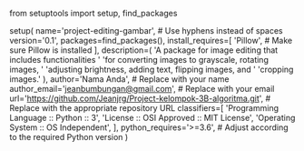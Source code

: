 from setuptools import setup, find_packages

setup(
    name='project-editing-gambar',  # Use hyphens instead of spaces
    version='0.1',
    packages=find_packages(),
    install_requires=[
        'Pillow',  # Make sure Pillow is installed
    ],
    description=(
        'A package for image editing that includes functionalities '
        'for converting images to grayscale, rotating images, '
        'adjusting brightness, adding text, flipping images, and '
        'cropping images.'
    ),
    author='Nama Anda',  # Replace with your name
    author_email='jeanbumbungan@gmail.com',  # Replace with your email
    url='https://github.com/Jeanjrg/Project-kelompok-3B-algoritma.git',  # Replace with the appropriate repository URL
    classifiers=[
        'Programming Language :: Python :: 3',
        'License :: OSI Approved :: MIT License',
        'Operating System :: OS Independent',
    ],
    python_requires='>=3.6',  # Adjust according to the required Python version
)
